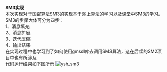 **SM3实现**  
本次实现对于国密算法SM3的实现基于网上算法的学习以及课堂中SM3的学习。  
SM3的步骤大体可分为四步：  
1、消息填充  
2、消息扩展  
3、迭代压缩  
4、输出结果  
在实现过程中也学习到了如何使用gmssl库去调用SM3算法，这在后续的SM2项目中也有所涉及  
代码运行结果如下图所示
![ysh_sm3](https://user-images.githubusercontent.com/109864695/182008069-54b35057-97db-4114-a13d-6115ddbdf274.png)
